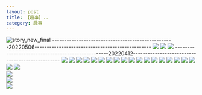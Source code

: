 ```yaml
---
layout: post
title: 【趣事】..
category: 趣事
---
```

![story_new_final](http://rbwl8nwm4.hd-bkt.clouddn.com/img/story_new_final_0322.png)
--------------------------------------------------20220506------------------------------------------------
![](http://ran7ztk3m.hd-bkt.clouddn.com/img/funny-220506-1.jpg)
![](http://ran7ztk3m.hd-bkt.clouddn.com/img/funny-220506-2.jpg)
![](http://ran7ztk3m.hd-bkt.clouddn.com/img/funny-220506-3.jpg)
--------------------------------------------------20220412------------------------------------------------
![](http://rbwl8nwm4.hd-bkt.clouddn.com/img/pel-220415-16.jpg)
![](http://rbwl8nwm4.hd-bkt.clouddn.com/img/fragment-220412-3.png)
![](http://rbwl8nwm4.hd-bkt.clouddn.com/img/fragment-220412-4.png)
![](http://rbwl8nwm4.hd-bkt.clouddn.com/img/funny-220414-1.png)
![](http://rbwl8nwm4.hd-bkt.clouddn.com/img/funny-220414-2.png)
![](http://rbwl8nwm4.hd-bkt.clouddn.com/img/funny-220412-1.png)
![](http://rbwl8nwm4.hd-bkt.clouddn.com/img/fragment-220322-2.png)
![](http://rbwl8nwm4.hd-bkt.clouddn.com/img/fragment-220322-3.png)
![](http://rbwl8nwm4.hd-bkt.clouddn.com/img/fragment-220322-4.png)
![](http://rbwl8nwm4.hd-bkt.clouddn.com/img/fragment-220322-5.png)
![](http://rbwl8nwm4.hd-bkt.clouddn.com/img/situation-0324-1.png)
![](http://rbwl8nwm4.hd-bkt.clouddn.com/img/situation-0324-2.png)
![](http://rbwl8nwm4.hd-bkt.clouddn.com/img/situation-0324-3.png)
![](http://rbwl8nwm4.hd-bkt.clouddn.com/img/inspire-220327-1.png)
![](http://rbwl8nwm4.hd-bkt.clouddn.com/img/inspire-220327-2.png)
![](http://rbwl8nwm4.hd-bkt.clouddn.com/img/inspire-220327-3.png)
![](http://rbwl8nwm4.hd-bkt.clouddn.com/img/inspire-220327-4.png)
![](http://rbwl8nwm4.hd-bkt.clouddn.com/img/inspire-220327-5.png)
![](http://rbwl8nwm4.hd-bkt.clouddn.com/img/inspire-220327-7.png)
![](http://rbwl8nwm4.hd-bkt.clouddn.com/img/inspire-220327-6.png)  
![](http://rbwl8nwm4.hd-bkt.clouddn.com/img/fragment-220413-1.png)  
![](http://rbwl8nwm4.hd-bkt.clouddn.com/img/fragment-220413-2.png)  
![](http://rbwl8nwm4.hd-bkt.clouddn.com/img/moment-1.png)




